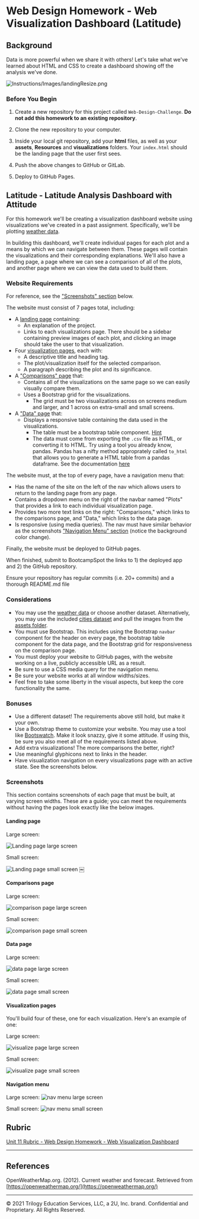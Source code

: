 # Web Design Homework - Web Visualization Dashboard (Latitude)

## Background

Data is more powerful when we share it with others! Let's take what we've learned about HTML and CSS to create a dashboard showing off the analysis we've done.

![Instructions/Images/landingResize.png](Instructions/Images/landingResize.png)

### Before You Begin

1. Create a new repository for this project called `Web-Design-Challenge`. **Do not add this homework to an existing repository**.

2. Clone the new repository to your computer.

3. Inside your local git repository, add your **html** files, as well as your **assets**, **Resources** and **visualizations** folders. Your `index.html` should be the landing page that the user first sees.

4. Push the above changes to GitHub or GitLab.

5. Deploy to GitHub Pages.

## Latitude - Latitude Analysis Dashboard with Attitude

For this homework we'll be creating a visualization dashboard website using visualizations we've created in a past assignment. Specifically, we'll be plotting [weather data](Instructions/Resources/cities.csv).

In building this dashboard, we'll create individual pages for each plot and a means by which we can navigate between them. These pages will contain the visualizations and their corresponding explanations. We'll also have a landing page, a page where we can see a comparison of all of the plots, and another page where we can view the data used to build them.

### Website Requirements

For reference, see the ["Screenshots" section](#screenshots) below.

The website must consist of 7 pages total, including:

- A [landing page](#landing-page) containing:
  - An explanation of the project.
  - Links to each visualizations page. There should be a sidebar containing preview images of each plot, and clicking an image should take the user to that visualization.
- Four [visualization pages](#visualization-pages), each with:
  - A descriptive title and heading tag.
  - The plot/visualization itself for the selected comparison.
  - A paragraph describing the plot and its significance.
- A ["Comparisons" page](#comparisons-page) that:
  - Contains all of the visualizations on the same page so we can easily visually compare them.
  - Uses a Bootstrap grid for the visualizations.
    - The grid must be two visualizations across on screens medium and larger, and 1 across on extra-small and small screens.
- A ["Data" page](#data-page) that:
  - Displays a responsive table containing the data used in the visualizations.
    - The table must be a bootstrap table component. [Hint](https://getbootstrap.com/docs/4.3/content/tables/#responsive-tables)
    - The data must come from exporting the `.csv` file as HTML, or converting it to HTML. Try using a tool you already know, pandas. Pandas has a nifty method approprately called `to_html` that allows you to generate a HTML table from a pandas dataframe. See the documentation [here](https://pandas.pydata.org/pandas-docs/version/0.17.0/generated/pandas.DataFrame.to_html.html)

The website must, at the top of every page, have a navigation menu that:

- Has the name of the site on the left of the nav which allows users to return to the landing page from any page.
- Contains a dropdown menu on the right of the navbar named "Plots" that provides a link to each individual visualization page.
- Provides two more text links on the right: "Comparisons," which links to the comparisons page, and "Data," which links to the data page.
- Is responsive (using media queries). The nav must have similar behavior as the screenshots ["Navigation Menu" section](#navigation-menu) (notice the background color change).

Finally, the website must be deployed to GitHub pages.

When finished, submit to BootcampSpot the links to 1) the deployed app and 2) the GitHub repository.

Ensure your repository has regular commits (i.e. 20+ commits) and a thorough README.md file

### Considerations

- You may use the [weather data](Instructions/Resources/cities.csv) or choose another dataset. Alternatively, you may use the included [cities dataset](Resources/cities.csv) and pull the images from the [assets folder](Instructions/Resources/assets).
- You must use Bootstrap. This includes using the Bootstrap `navbar` component for the header on every page, the bootstrap table component for the data page, and the Bootstrap grid for responsiveness on the comparison page.
- You must deploy your website to GitHub pages, with the website working on a live, publicly accessible URL as a result.
- Be sure to use a CSS media query for the navigation menu.
- Be sure your website works at all window widths/sizes.
- Feel free to take some liberty in the visual aspects, but keep the core functionality the same.

### Bonuses

- Use a different dataset! The requirements above still hold, but make it your own.
- Use a Bootstrap theme to customize your website. You may use a tool like [Bootswatch](https://bootswatch.com/). Make it look snazzy, give it some attitude. If using this, be sure you also meet all of the requirements listed above.
- Add extra visualizations! The more comparisons the better, right?
- Use meaningful glyphicons next to links in the header.
- Have visualization navigation on every visualizations page with an active state. See the screenshots below.

### Screenshots

This section contains screenshots of each page that must be built, at varying screen widths. These are a guide; you can meet the requirements without having the pages look exactly like the below images.

#### <a id="landing-page"></a>Landing page

Large screen:

![Landing page large screen](Instructions/Images/landingResize.png)

Small screen:

![Landing page small screen](Instructions/Images/landing-sm.png)
￼

#### <a id="comparisons-page"></a>Comparisons page

Large screen:

![comparison page large screen](Instructions/Images/comparison-lg.png)

Small screen:

![comparison page small screen](Instructions/Images/comparison-sm.png)

#### <a id="data-page"></a>Data page

Large screen:

![data page large screen](Instructions/Images/data-lg.png)

Small screen:

![data page small screen](Instructions/Images/data-sm.png)

#### <a id="visualization-pages"></a>Visualization pages

You'll build four of these, one for each visualization. Here's an example of one:

Large screen:

![visualize page large screen](Instructions/Images/visualize-lg.png)

Small screen:

![visualize page small screen](Instructions/Images/visualize-sm.png)

#### <a id="navigation-menu"></a>Navigation menu

Large screen:
![nav menu large screen](Instructions/Images/nav-lg.png)

Small screen:
![nav menu small screen](Instructions/Images/nav-sm.png)

## Rubric

[Unit 11 Rubric - Web Design Homework - Web Visualization Dashboard](https://docs.google.com/document/d/16RJehl9qVOxdj7o7hUwvdlsoyrA_-kaoB8CGwr9LX_Y/edit?usp=sharing)

---

## References

OpenWeatherMap.org. (2012). Сurrent weather and forecast. Retrieved from [https://openweathermap.org/](https://openweathermap.org/)

---

© 2021 Trilogy Education Services, LLC, a 2U, Inc. brand. Confidential and Proprietary. All Rights Reserved.
